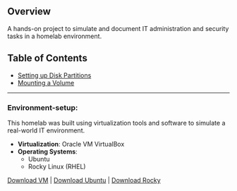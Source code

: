 ## Overview
A hands-on project to simulate and document IT administration and security tasks in a homelab environment.

## Table of Contents

  - [Setting up Disk Partitions](Setting-up-disk-partitions.md)
  - [Mounting a Volume](Mounting-a-Volume.md)

___

### Environment-setup:

This homelab was built using virtualization tools and software to simulate a real-world IT environment.
- **Virtualization**: Oracle VM VirtualBox 
- **Operating Systems**:
  - Ubuntu 
  - Rocky Linux (RHEL) 
 
[Download VM](https://www.oracle.com/virtualization/technologies/vm/downloads/virtualbox-downloads.html)  |  [Download Ubuntu](https://ubuntu.com/download)  |  [Download Rocky](https://rockylinux.org/download)
